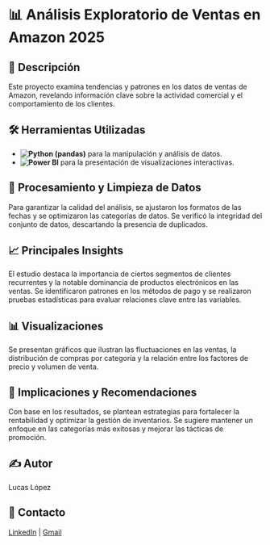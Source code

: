 # 📊 Análisis Exploratorio de Ventas en Amazon 2025  

## 📌 Descripción  
Este proyecto examina tendencias y patrones en los datos de ventas de Amazon, revelando información clave sobre la actividad comercial y el comportamiento de los clientes.  

## 🛠️ Herramientas Utilizadas  
- **![Python](https://img.shields.io/badge/Python-3776AB?style=for-the-badge&logo=python&logoColor=white) (pandas)** para la manipulación y análisis de datos.  
- **![Power BI](https://img.shields.io/badge/PowerBI-F2C811?style=for-the-badge&logo=powerbi&logoColor=black)** para la presentación de visualizaciones interactivas. 

## 🔎 Procesamiento y Limpieza de Datos  
Para garantizar la calidad del análisis, se ajustaron los formatos de las fechas y se optimizaron las categorías de datos. Se verificó la integridad del conjunto de datos, descartando la presencia de duplicados.  

## 📈 Principales Insights  
El estudio destaca la importancia de ciertos segmentos de clientes recurrentes y la notable dominancia de productos electrónicos en las ventas. Se identificaron patrones en los métodos de pago y se realizaron pruebas estadísticas para evaluar relaciones clave entre las variables.  

## 📊 Visualizaciones  
Se presentan gráficos que ilustran las fluctuaciones en las ventas, la distribución de compras por categoría y la relación entre los factores de precio y volumen de venta.  

## 🚀 Implicaciones y Recomendaciones  
Con base en los resultados, se plantean estrategias para fortalecer la rentabilidad y optimizar la gestión de inventarios. Se sugiere mantener un enfoque en las categorías más exitosas y mejorar las tácticas de promoción.  

## ✍️ Autor  
Lucas López  

## 🔗 Contacto  
[LinkedIn](https://www.linkedin.com/in/lucaslopezcoluchi/) | [Gmail](lucaslopezfx@gmail.com)  
